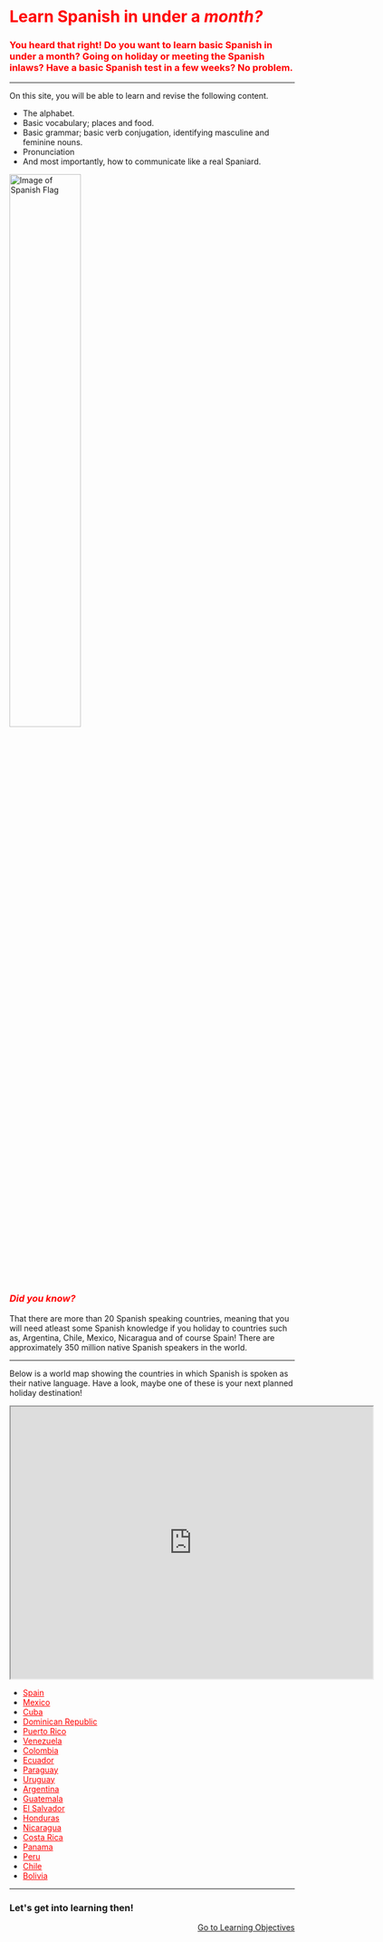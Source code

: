 <h1 style="color:red;">Learn Spanish in under a <em>month?</em></h1>
<h3 style="color:red;"> You heard that right! Do you want to learn basic Spanish in under a month? Going on holiday or meeting the Spanish inlaws? Have a basic Spanish test in a few weeks? No problem. </h3>

<hr>

<p> On this site, you will be able to learn and revise the following content. </p> 
<ul> 
  <li> The alphabet. </li>
<li> Basic vocabulary; places and food. </li>
<li> Basic grammar; basic verb conjugation, identifying masculine and feminine nouns. </li> 
<li> Pronunciation </li>
<li> And most importantly, how to communicate like a real Spaniard. </li></ul>

<img class="imgLeft" src="https://www.worldatlas.com/spanish.png" alt= "Image of Spanish Flag" width="50%"> 

<h3> <em style="color:red;"> Did you know? </em> </h3>

<p> That there are more than 20 Spanish speaking countries, meaning that you will need atleast some Spanish knowledge if you holiday to countries such as, Argentina, Chile, Mexico, Nicaragua and of course Spain! There are approximately 350 million native Spanish speakers in the world.</p>

<hr> 

<p> Below is a world map showing the countries in which Spanish is spoken as their native language. Have a look, maybe one of these is your next planned holiday destination! </p>

<iframe src="https://www.google.com/maps/d/embed?mid=1TCRxFKWh_MvFBfFMphvu6G6cd2xhLytF" width="640" height="480"></iframe>

<ul>
  <li> <a style= "color:red;" href="https://en.wikipedia.org/wiki/Spain"> Spain </a></li>
<li> <a style= "color:red;" href="https://en.wikipedia.org/wiki/Mexico"> Mexico </a></li>
<li> <a style= "color:red;" href="https://en.wikipedia.org/wiki/Cuba"> Cuba </a></li>
<li> <a style= "color:red;" href="https://en.wikipedia.org/wiki/Dominican_Republic"> Dominican Republic </a></li>
<li> <a style= "color:red;" href="https://en.wikipedia.org/wiki/Puerto_Rico"> Puerto Rico </a></li>
<li> <a style= "color:red;" href="https://en.wikipedia.org/wiki/Venezuela"> Venezuela </a></li>
<li> <a style= "color:red;" href="https://en.wikipedia.org/wiki/Colombia"> Colombia </a></li>
<li> <a style= "color:red;" href="https://en.wikipedia.org/wiki/Ecuador"> Ecuador </a></li>
<li> <a style= "color:red;" href="https://en.wikipedia.org/wiki/Paraguay"> Paraguay </a></li>
<li> <a style= "color:red;" href="https://en.wikipedia.org/wiki/Uruguay"> Uruguay </a></li>
<li> <a style= "color:red;" href="https://en.wikipedia.org/wiki/Argentina"> Argentina </a></li>
<li> <a style= "color:red;" href="https://en.wikipedia.org/wiki/Guatemala"> Guatemala </a></li>
<li> <a style= "color:red;" href="https://en.wikipedia.org/wiki/El_Salvador"> El Salvador </a></li>
<li> <a style= "color:red;" href="https://en.wikipedia.org/wiki/Honduras"> Honduras </a></li>
<li> <a style= "color:red;" href="https://en.wikipedia.org/wiki/Nicaragua"> Nicaragua </a></li>
<li> <a style= "color:red;" href="https://en.wikipedia.org/wiki/Costa_Rica"> Costa Rica </a></li>
<li> <a style= "color:red;" href="https://en.wikipedia.org/wiki/Panama"> Panama </a></li>
<li> <a style= "color:red;" href="https://en.wikipedia.org/wiki/Peru"> Peru </a></li>
<li> <a style= "color:red;" href="https://en.wikipedia.org/wiki/Chile"> Chile </a></li>
<li> <a style= "color:red;" href="https://en.wikipedia.org/wiki/Bolivia"> Bolivia </a></li> </ul>

<hr> 
<div style="clear:both;"></div>

<h3 style="color;red:"> Let's get into learning then! </h3> 

 <p>
  <a style="float:right;" href="LearningObjectives.html" class="btn2"> Go to Learning Objectives</a>
  </p> 
  <div style="clear:both;"> </div>
